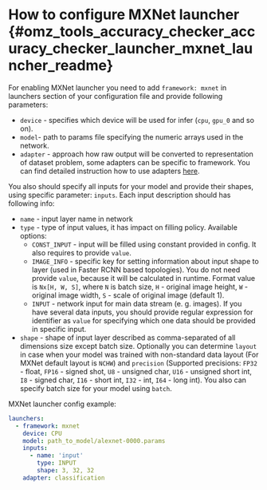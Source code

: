 # How to configure MXNet launcher {#omz_tools_accuracy_checker_accuracy_checker_launcher_mxnet_launcher_readme}

For enabling MXNet launcher you need to add `framework: mxnet` in launchers section of your configuration file and provide following parameters:

* `device` - specifies which device will be used for infer (`cpu`, `gpu_0` and so on).
* `model`- path to params file specifying the numeric arrays used in the network.
* `adapter` - approach how raw output will be converted to representation of dataset problem, some adapters can be specific to framework. You can find detailed instruction how to use adapters [here](../adapters/README.md).

You also should specify all inputs for your model and provide their shapes, using specific parameter: `inputs`.
Each input description should has following info:
  * `name` - input layer name in network
  * `type` - type of input values, it has impact on filling policy. Available options:
    * `CONST_INPUT` - input will be filled using constant provided in config. It also requires to provide `value`.
    * `IMAGE_INFO` - specific key for setting information about input shape to layer (used in Faster RCNN based topologies). You do not need provide `value`, because it will be calculated in runtime. Format value is `Nx[H, W, S]`, where `N` is batch size, `H` - original image height, `W` - original image width, `S` - scale of original image (default 1).
    * `INPUT` - network input for main data stream (e. g. images). If you have several data inputs, you should provide regular expression for identifier as `value` for specifying which one data should be provided in specific input.
  * `shape` - shape of input layer described as comma-separated of all dimensions size except batch size. 
    Optionally you can determine `layout` in case when your model was trained with non-standard data layout (For MXNet default layout is `NCHW`)
    and `precision` (Supported precisions: `FP32` - float, `FP16` - signed shot, `U8`  - unsigned char, `U16` - unsigned short int, `I8` - signed char, `I16` - short int, `I32` - int, `I64` - long int).
You also can specify batch size for your model using `batch`.

MXNet launcher config example:

```yml
launchers:
  - framework: mxnet
    device: CPU
    model: path_to_model/alexnet-0000.params
    inputs:
      - name: 'input'
        type: INPUT
        shape: 3, 32, 32
    adapter: classification
```
